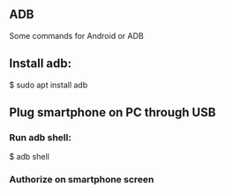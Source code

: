 ## ADB
Some commands for Android or ADB

## Install adb:
$ sudo apt install adb

## Plug smartphone on PC through USB
### Run adb shell:
$ adb shell

### Authorize on smartphone screen
